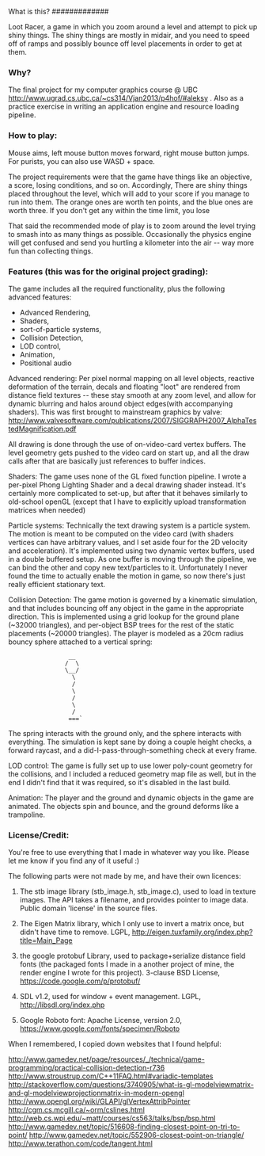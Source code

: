 What is this?
#############

Loot Racer, a game in which you zoom around a level and attempt to pick up shiny things.
The shiny things are mostly in midair, and you need to speed off of ramps and possibly bounce off level placements in order to get at them.

### Why? ###

The final project for my computer graphics course @ UBC http://www.ugrad.cs.ubc.ca/~cs314/Vjan2013/p4hof/#aleksy . 
Also as a practice exercise in writing an application engine and resource loading pipeline.


### How to play: ###

Mouse aims, left mouse button moves forward, right mouse button jumps.
For purists, you can also use WASD + space.

The project requirements were that the game have things like an objective, a score, losing conditions, and so on. Accordingly, There are shiny things placed throughout the level, which will add to your score if you manage to run into them. The orange ones are worth ten points, and the blue ones are worth three. If you don't get any within the time limit, you lose

That said the recommended mode of play is to zoom around the level trying to smash into as many things as possible. Occasionally the physics engine will get confused and send you hurtling a kilometer into the air -- way more fun than collecting things.


### Features (this was for the original project grading): ###
The game includes all the required functionality, plus the following advanced features:

* Advanced Rendering,
* Shaders,
* sort-of-particle systems,
* Collision Detection,
* LOD control,
* Animation,
* Positional audio

Advanced rendering: Per pixel normal mapping on all level objects, reactive deformation of the terrain, decals and floating "loot" are rendered from distance field textures -- these stay smooth at any zoom level, and allow for dynamic blurring and halos around object edges(with accompanying shaders). This was first brought to mainstream graphics by valve: http://www.valvesoftware.com/publications/2007/SIGGRAPH2007_AlphaTestedMagnification.pdf

All drawing is done through the use of on-video-card vertex buffers. The level geometry gets pushed to the video card on start up, and all the draw calls after that are basically just references to buffer indices.

Shaders: The game uses none of the GL fixed function pipeline. I wrote a per-pixel Phong Lighting Shader and a decal drawing shader instead. It's certainly more complicated to set-up, but after that it behaves similarly to old-school openGL (except that I have to explicitly upload transformation matrices when needed)

Particle systems: Technically the text drawing system is a particle system. The motion is meant to be computed on the video card (with shaders vertices can have arbitrary values, and I set aside four for the 2D velocity and acceleration). It's implemented using two dynamic vertex buffers, used in a double buffered setup. As one buffer is moving through the pipeline, we can bind the other and copy new text/particles to it. Unfortunately I never found the time to actually enable the motion in game, so now there's just really efficient stationary text.

Collision Detection: The game motion is governed by a kinematic simulation, and that includes bouncing off any object in the game in the appropriate direction. This is implemented using a grid lookup for the ground plane (~32000 triangles), and per-object BSP trees for the rest of the static placements (~20000 triangles). The player is modeled as a 20cm radius bouncy sphere attached to a vertical spring:

					 __
					/  \
					\__/
					  \
					  /
					  \
					  /
					  \
					  /
					 ===`

The spring interacts with the ground only, and the sphere interacts with everything. The simulation is kept sane by doing a couple height checks, a forward raycast, and a did-I-pass-through-something check at every frame.

LOD control: The game is fully set up to use lower poly-count geometry for the collisions, and I included a reduced geometry map file as well, but in the end I didn't find that it was required, so it's disabled in the last build.

Animation: The player and the ground and dynamic objects in the game are animated. The objects spin and bounce, and the ground deforms like a trampoline.


### License/Credit: ###
You're free to use everything that I made in whatever way you like. Please let me know if you find any of it useful :) 


The following parts were not made by me, and have their own licences:

1. The stb image library (stb_image.h, stb_image.c), used to load in texture images. The API takes a filename, and provides pointer to image data. Public domain 'license' in the source files.

2. The Eigen Matrix library, which I only use to invert a matrix once, but didn't have time to remove. LGPL, http://eigen.tuxfamily.org/index.php?title=Main_Page

3. the google protobuf Library, used to package+serialize distance field fonts (the packaged fonts I made in a another project of mine, the render engine I wrote for this project). 3-clause BSD License, https://code.google.com/p/protobuf/

4. SDL v1.2, used for window + event management. LGPL, http://libsdl.org/index.php

5. Google Roboto font: Apache License, version 2.0, https://www.google.com/fonts/specimen/Roboto

When I remembered, I copied down websites that I found helpful:

http://www.gamedev.net/page/resources/_/technical/game-programming/practical-collision-detection-r736
http://www.stroustrup.com/C++11FAQ.html#variadic-templates
http://stackoverflow.com/questions/3740905/what-is-gl-modelviewmatrix-and-gl-modelviewprojectionmatrix-in-modern-opengl
http://www.opengl.org/wiki/GLAPI/glVertexAttribPointer
http://cgm.cs.mcgill.ca/~orm/cslines.html
http://web.cs.wpi.edu/~matt/courses/cs563/talks/bsp/bsp.html
http://www.gamedev.net/topic/516608-finding-closest-point-on-tri-to-point/
http://www.gamedev.net/topic/552906-closest-point-on-triangle/
http://www.terathon.com/code/tangent.html
